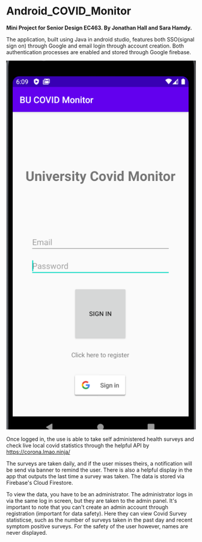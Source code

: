 # Android_COVID_Monitor
**Mini Project for Senior Design EC463. By Jonathan Hall and Sara Hamdy.**

The application, built using Java in android studio, features both SSO(signal sign on) through Google and email login through account creation. Both authentication processes are enabled and stored through Google firebase.

![Log in Screen](https://github.com/Jon-S-Hall/Android_COVID_Monitor/blob/master/images/covidapp_login.PNG)

Once logged in, the use is able to take self administered health surveys and check live local covid statistics through the helpful API by https://corona.lmao.ninja/ 

The surveys are taken daily, and if the user misses theirs, a notification will be send via banner to remind the user. There is also a helpful display in the app that outputs the last time a survey was taken. The data is stored via Firebase's Cloud Firestore. 

To view the data, you have to be an administrator. The administrator logs in via the same log in screen, but they are taken to the admin panel. It's important to note that you can't create an admin account through registration (important for data safety). Here they can view Covid Survey statisticse, such as the number of surveys taken in the past day and recent symptom positive surveys.  For the safety of the user however, names are never displayed.

